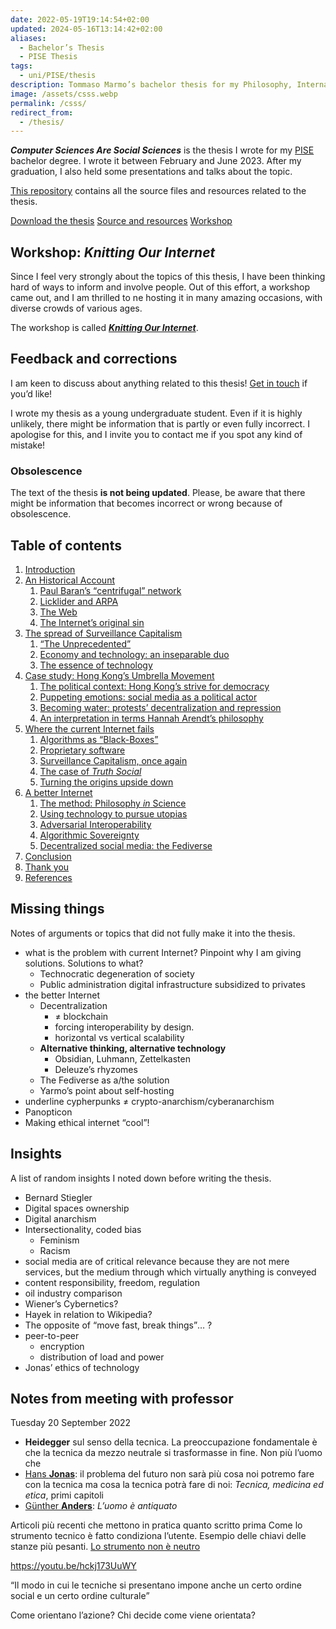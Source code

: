 ```yaml
---
date: 2022-05-19T19:14:54+02:00
updated: 2024-05-16T13:14:42+02:00
aliases:
  - Bachelor’s Thesis
  - PISE Thesis
tags:
  - uni/PISE/thesis
description: Tommaso Marmo’s bachelor thesis for my Philosophy, International Studies, and Economics bachelor graduation.
image: /assets/csss.webp
permalink: /csss/
redirect_from:
  - /thesis/
---
```

**<cite>Computer Sciences Are Social Sciences</cite>** is the thesis I wrote for my [PISE](https://unive.it/pise 'Philosophy, International Studies, and Economics – Ca’ Foscari University') bachelor degree. I wrote it between February and June 2023. After my graduation, I also held some presentations and talks about the topic.

[This repository](https://codeberg.org/tommi/csss 'csss repository on Codeberg') contains all the source files and resources related to the thesis.

<div class='flex row'>
	<a class='red button' href='https://codeberg.org/tommi/csss/raw/branch/main/Computer%20Sciences%20are%20Social%20Sciences%20%E2%80%94%20Tommaso%20Marmo%E2%80%99s%20bachelor%20thesis.pdf' title='Computer Sciences Are Social Sciences – Tommaso Marmo’s Bachelor’s thesis'>Download the thesis</a>
	<a class='yellow button' href='https://codeberg.org/tommi/csss' title='csss repository on Codeberg'>Source and resources</a>
	<a class='blue button' href='/ournet/' title='“Knitting Our Internet”, tommi.space'>Workshop</a>
</div>

## Workshop: *Knitting Our Internet*

Since I feel very strongly about the topics of this thesis, I have been thinking hard of ways to inform and involve people.
Out of this effort, a workshop came out, and I am thrilled to ne hosting it in many amazing occasions, with diverse crowds of various ages.

The workshop is called [***Knitting Our Internet***](https://tommi.space/ournet/ 'Knitting our Internet, tommi.space').

## Feedback and corrections

I am keen to discuss about anything related to this thesis! <a href='mailto:{{ site.author.email | obfuscateEmail }}' title='Write me an email'>Get in touch</a> if you’d like!

I wrote my thesis as a young undergraduate student. Even if it is highly unlikely, there might be information that is partly or even fully incorrect. I apologise for this, and I invite you to contact me if you spot any kind of mistake!

### Obsolescence

The text of the thesis **is not being updated**. Please, be aware that there might be information that becomes incorrect or wrong because of obsolescence.

## Table of contents

1. [Introduction](https://codeberg.org/tommi/csss/src/branch/main/Computer%20Sciences%20Are%20Social%20Sciences.md#introduction)
2. [An Historical Account](https://codeberg.org/tommi/csss/src/branch/main/Computer%20Sciences%20Are%20Social%20Sciences.md#an-historical-account)
	1. [Paul Baran’s <q>centrifugal</q> network](https://codeberg.org/tommi/csss/src/branch/main/Computer%20Sciences%20Are%20Social%20Sciences.md#paul-baran-s-q-centrifugal-q-network)
	2. [Licklider and ARPA](https://codeberg.org/tommi/csss/src/branch/main/Computer%20Sciences%20Are%20Social%20Sciences.md#licklider-and-arpa)
	3. [The Web](https://codeberg.org/tommi/csss/src/branch/main/Computer%20Sciences%20Are%20Social%20Sciences.md#the-web)
	4. [The Internet’s original sin](https://codeberg.org/tommi/csss/src/branch/main/Computer%20Sciences%20Are%20Social%20Sciences.md#the-internet-s-original-sin)
3. [The spread of Surveillance Capitalism](https://codeberg.org/tommi/csss/src/branch/main/Computer%20Sciences%20Are%20Social%20Sciences.md#the-spread-of-surveillance-capitalism)
	1. [<q>The Unprecedented</q>](https://codeberg.org/tommi/csss/src/branch/main/Computer%20Sciences%20Are%20Social%20Sciences.md#q-the-unprecedented-q)
	2. [Economy and technology: an inseparable duo](https://codeberg.org/tommi/csss/src/branch/main/Computer%20Sciences%20Are%20Social%20Sciences.md#economy-and-technology-an-inseparable-duo)
	3. [The essence of technology](https://codeberg.org/tommi/csss/src/branch/main/Computer%20Sciences%20Are%20Social%20Sciences.md#the-essence-of-technology)
4. [Case study: Hong Kong’s Umbrella Movement](https://codeberg.org/tommi/csss/src/branch/main/Computer%20Sciences%20Are%20Social%20Sciences.md#case-study-hong-kong-s-umbrella-movement)
	1. [The political context: Hong Kong’s strive for democracy](https://codeberg.org/tommi/csss/src/branch/main/Computer%20Sciences%20Are%20Social%20Sciences.md#the-political-context-hong-kong-s-strive-for-democracy)
	2. [Puppeting emotions: social media as a political actor](https://codeberg.org/tommi/csss/src/branch/main/Computer%20Sciences%20Are%20Social%20Sciences.md#puppeting-emotions-social-media-as-a-political-actor)
	3. [Becoming water: protests’ decentralization and repression](https://codeberg.org/tommi/csss/src/branch/main/Computer%20Sciences%20Are%20Social%20Sciences.md#becoming-water-protests-decentralization-and-repression)
	4. [An interpretation in terms Hannah Arendt’s philosophy](https://codeberg.org/tommi/csss/src/branch/main/Computer%20Sciences%20Are%20Social%20Sciences.md#an-interpretation-in-terms-hannah-arendt-s-philosophy)
5. [Where the current Internet fails](https://codeberg.org/tommi/csss/src/branch/main/Computer%20Sciences%20Are%20Social%20Sciences.md#where-the-current-internet-fails)
	1. [Algorithms as <q>Black-Boxes</q>](https://codeberg.org/tommi/csss/src/branch/main/Computer%20Sciences%20Are%20Social%20Sciences.md#algorithms-as-q-black-boxes-q)
	2. [Proprietary software](https://codeberg.org/tommi/csss/src/branch/main/Computer%20Sciences%20Are%20Social%20Sciences.md#proprietary-software)
	3. [Surveillance Capitalism, once again](https://codeberg.org/tommi/csss/src/branch/main/Computer%20Sciences%20Are%20Social%20Sciences.md#surveillance-capitalism-once-again)
	4. [The case of <cite>Truth Social</cite>](https://codeberg.org/tommi/csss/src/branch/main/Computer%20Sciences%20Are%20Social%20Sciences.md#the-case-of-cite-truth-social-cite)
	5. [Turning the origins upside down](https://codeberg.org/tommi/csss/src/branch/main/Computer%20Sciences%20Are%20Social%20Sciences.md#turning-the-origins-upside-down)
6. [A better Internet](https://codeberg.org/tommi/csss/src/branch/main/Computer%20Sciences%20Are%20Social%20Sciences.md#a-better-internet)
	1. [The method: Philosophy *in* Science](https://codeberg.org/tommi/csss/src/branch/main/Computer%20Sciences%20Are%20Social%20Sciences.md#the-method-philosophy-in-science)
	2. [Using technology to pursue utopias](https://codeberg.org/tommi/csss/src/branch/main/Computer%20Sciences%20Are%20Social%20Sciences.md#using-technology-to-pursue-utopias)
	3. [Adversarial Interoperability](https://codeberg.org/tommi/csss/src/branch/main/Computer%20Sciences%20Are%20Social%20Sciences.md#adversarial-interoperability)
	4. [Algorithmic Sovereignty](https://codeberg.org/tommi/csss/src/branch/main/Computer%20Sciences%20Are%20Social%20Sciences.md#algorithmic-sovereignty)
	5. [Decentralized social media: the Fediverse](https://codeberg.org/tommi/csss/src/branch/main/Computer%20Sciences%20Are%20Social%20Sciences.md#decentralized-social-media-the-fediverse)
7. [Conclusion](https://codeberg.org/tommi/csss/src/branch/main/Computer%20Sciences%20Are%20Social%20Sciences.md#conclusion)
8. [Thank you](https://codeberg.org/tommi/csss/src/branch/main/Computer%20Sciences%20Are%20Social%20Sciences.md#thank-you)
9. [References](https://codeberg.org/tommi/csss/src/branch/main/Computer%20Sciences%20Are%20Social%20Sciences.md#references)

## Missing things

Notes of arguments or topics that did not fully make it into the thesis.

- what is the problem with current Internet? Pinpoint why I am giving solutions. Solutions to what?
	- Technocratic degeneration of society
	- Public administration digital infrastructure subsidized to privates
- the better Internet
	- Decentralization
		- ≠ blockchain
		- forcing interoperability by design.
		- horizontal vs vertical scalability
	- **Alternative thinking, alternative technology**
		- Obsidian, Luhmann, Zettelkasten
		- Deleuze’s rhyzomes
	- The Fediverse as a/the solution
	- Yarmo’s point about self-hosting
- underline cypherpunks ≠ crypto-anarchism/cyberanarchism
- Panopticon
- Making ethical internet “cool”!

## Insights

A list of random insights I noted down before writing the thesis.

- Bernard Stiegler
- Digital spaces ownership
- Digital anarchism
- Intersectionality, coded bias
	- Feminism
	- Racism
- social media are of critical relevance because they are not mere services, but the medium through which virtually anything is conveyed
- content responsibility, freedom, regulation
- oil industry comparison
- Wiener’s Cybernetics?
- Hayek in relation to Wikipedia?
- The opposite of <q>move fast, break things</q>… ?
- peer-to-peer
	- encryption
	- distribution of load and power
- Jonas’ ethics of technology

## Notes from meeting with professor

<p class='date'><time datetime='2022-09-20T09:49:02+02:00'>Tuesday 20 September 2022</time></p>

- **Heidegger** sul senso della tecnica. La preoccupazione fondamentale è che la tecnica da mezzo neutrale si trasformasse in fine. Non più l’uomo che
- [Hans **Jonas**](https://en.wikipedia.org/wiki/Hans_Jonas): il problema del futuro non sarà più cosa noi potremo fare con la tecnica ma cosa la tecnica potrà fare di noi: <cite>Tecnica, medicina ed etica</cite>, primi capitoli
- [Günther **Anders**](https://en.wikipedia.org/wiki/G%C3%BCnther_Anders): <cite>L’uomo è antiquato</cite>

Articoli più recenti che mettono in pratica quanto scritto prima
Come lo strumento tecnico è fatto condiziona l’utente. Esempio delle chiavi delle stanze più pesanti. <u>Lo strumento non è neutro</u>

https://youtu.be/hckj173UuWY

<q>Il modo in cui le tecniche si presentano impone anche un certo ordine social e un certo ordine culturale</q>

Come orientano l’azione? Chi decide come viene orientata?
